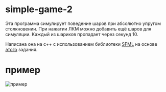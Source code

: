 # simple-game-2
Эта программа симулирует поведение шаров при абсолютно упругом столкновении. При нажатии ЛКМ можно добавить ещё шаров для симуляции. Каждый из шариков пропадает через секунд 10.

Написана она на c++ с использованием библиотеки [SFML](https://github.com/SFML/SFML) на основе [этого](https://ps-group.github.io/ps1/sfml_workshop_2) задания.

# пример

![пример](img/пример.gif)